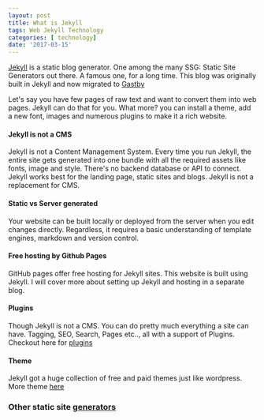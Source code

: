 ```yaml
---
layout: post
title: What is Jekyll
tags: Web Jekyll Technology
categories: [ technology]
date: '2017-03-15'
---
```


[Jekyll](https://jekyllrb.com) is a static blog generator. One among the many SSG: Static Site Generators out there. A famous one, for a long time. This blog was originally built in Jekyll and now migrated to [Gastby](https://www.gatsbyjs.org/)

Let's say you have few pages of raw text and want to convert them into web pages. Jekyll can do that for you. What more? you can install a theme, add a new font, images and numerous plugins to make it a rich website.

#### Jekyll is not a CMS

Jekyll is not a Content Management System. Every time you run Jekyll, the entire site gets generated into one bundle with all the required assets like fonts, image and style.
There's no backend database or API to connect. Jekyll works best for the landing page, static sites and blogs. Jekyll is not a replacement for CMS.

#### Static vs Server generated

Your website can be built locally or deployed from the server when you edit changes directly. Regardless, it requires a basic understanding of template engines, markdown and version control.

#### Free hosting by Github Pages

GitHub pages offer free hosting for Jekyll sites. This website is built using Jekyll. I will cover more about setting up Jekyll and hosting in a separate blog.

#### Plugins

Though Jekyll is not a CMS. You can do pretty much everything a site can have. Tagging, SEO, Search, Pages etc.., all with a support of Plugins. Checkout here for [plugins](https://jekyllrb.com/docs/plugins/#available-plugins)

#### Theme

Jekyll got a huge collection of free and paid themes just like wordpress. More theme [here](http://themes.jekyllrc.org/)

### Other static site [generators](https://staticsitegenerators.net/)
